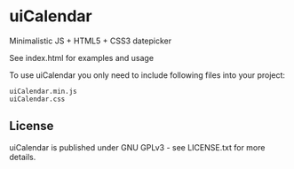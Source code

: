 # uiCalendar
Minimalistic JS + HTML5 + CSS3 datepicker

See index.html for examples and usage

To use uiCalendar you only need to include following files into your project:
```
uiCalendar.min.js
uiCalendar.css
```

## License
uiCalendar is published under GNU GPLv3 - see LICENSE.txt for more details.